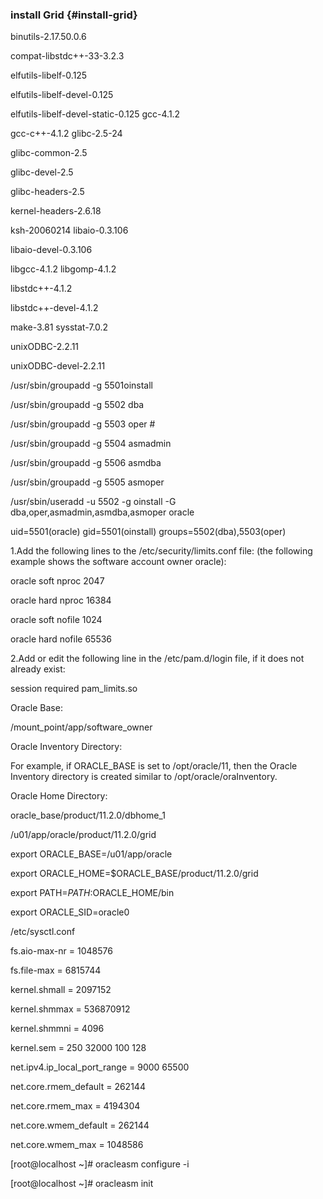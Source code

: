 ### install Grid {#install-grid}

binutils-2.17.50.0.6

compat-libstdc++-33-3.2.3

elfutils-libelf-0.125

elfutils-libelf-devel-0.125

elfutils-libelf-devel-static-0.125 gcc-4.1.2

gcc-c++-4.1.2 glibc-2.5-24

glibc-common-2.5

glibc-devel-2.5

glibc-headers-2.5

kernel-headers-2.6.18

ksh-20060214 libaio-0.3.106

libaio-devel-0.3.106

libgcc-4.1.2 libgomp-4.1.2

libstdc++-4.1.2

libstdc++-devel-4.1.2

make-3.81 sysstat-7.0.2

unixODBC-2.2.11

unixODBC-devel-2.2.11

/usr/sbin/groupadd -g 5501oinstall

/usr/sbin/groupadd -g 5502 dba

/usr/sbin/groupadd -g 5503 oper #

/usr/sbin/groupadd -g 5504 asmadmin

/usr/sbin/groupadd -g 5506 asmdba

/usr/sbin/groupadd -g 5505 asmoper

/usr/sbin/useradd -u 5502 -g oinstall -G dba,oper,asmadmin,asmdba,asmoper oracle

uid=5501(oracle) gid=5501(oinstall) groups=5502(dba),5503(oper)

1.Add the following lines to the /etc/security/limits.conf file: (the following example shows the software account owner oracle):

   oracle              soft    nproc   2047

   oracle              hard    nproc   16384

   oracle              soft    nofile  1024

   oracle              hard    nofile  65536

2.Add or edit the following line in the /etc/pam.d/login file, if it does not already exist:

   session    required     pam_limits.so

Oracle Base:

/mount_point/app/software_owner

Oracle Inventory Directory:

For example, if ORACLE_BASE is set to /opt/oracle/11, then the Oracle Inventory directory is created similar to /opt/oracle/oraInventory.

Oracle Home Directory:

oracle_base/product/11.2.0/dbhome_1

/u01/app/oracle/product/11.2.0/grid

export ORACLE_BASE=/u01/app/oracle

export ORACLE_HOME=$ORACLE_BASE/product/11.2.0/grid

export PATH=$PATH:$ORACLE_HOME/bin

export ORACLE_SID=oracle0

/etc/sysctl.conf

fs.aio-max-nr = 1048576

fs.file-max = 6815744

kernel.shmall = 2097152

kernel.shmmax = 536870912

kernel.shmmni = 4096

kernel.sem = 250 32000 100 128

net.ipv4.ip_local_port_range = 9000 65500

net.core.rmem_default = 262144

net.core.rmem_max = 4194304

net.core.wmem_default = 262144

net.core.wmem_max = 1048586

[root@localhost ~]# oracleasm configure -i

[root@localhost ~]# oracleasm init